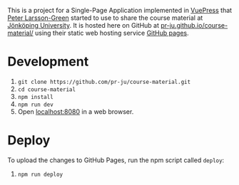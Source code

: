 This is a project for a Single-Page Application implemented in [VuePress](https://vuepress.vuejs.org/) that [Peter Larsson-Green](https://ju.se/en/personinfo.html?sign=LarPet) started to use to share the course material at [Jönköping University](https://ju.se/en.html). It is hosted here on GitHub at [pr-ju.github.io/course-material/](https://pr-ju.github.io/course-material/) using their static web hosting service [GitHub pages](https://pages.github.com/).

# Development
1. `git clone https://github.com/pr-ju/course-material.git`
2. `cd course-material`
3. `npm install`
4. `npm run dev`
5. Open [localhost:8080](http://localhost:8080/) in a web browser.

# Deploy
To upload the changes to GitHub Pages, run the npm script called `deploy`:
1. `npm run deploy` 
